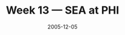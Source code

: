 ---
layout: game
title: Week 13 — SEA at PHI
season: 2005
game_id: 2005_13_SEA_PHI
week: 13
date: 2005-12-05
home_team: PHI
away_team: SEA
final_home: 
final_away: 
pbp_url: /assets/data/pbp/2005/2005_13_SEA_PHI.csv.gz
---